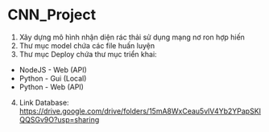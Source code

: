 # CNN_Project
1. Xây dựng mô hình nhận diện rác thải sử dụng mạng nơ ron hợp hiến  
2. Thư mục model chứa các file huấn luyện  
3. Thư mục Deploy chứa thư mục triển khai:
 - NodeJS - Web (API)
 - Python - Gui (Local)
 - Python - Web (API)  
4. Link Database: https://drive.google.com/drive/folders/15mA8WxCeau5vlV4Yb2YPapSKIQQSGv9O?usp=sharing
